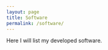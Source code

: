 ```yaml
---
layout: page
title: Software
permalink: /software/
---
```


Here I will list my developed software.
